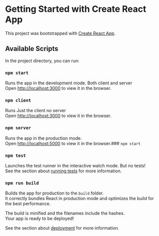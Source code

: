# Getting Started with Create React App

This project was bootstrapped with [Create React App](https://github.com/facebook/create-react-app).

## Available Scripts

In the project directory, you can run:

### `npm start`

Runs the app in the development mode. Both client and server\
Open [http://localhost:3000](http://localhost:3000) to view it in the browser.

### `npm client`

Runs Just the client no server\
Open [http://localhost:3000](http://localhost:3000) to view it in the browser.

### `npm server`

Runs the app in the production mode.\
Open [http://localhost:5000](http://localhost:3000) to view it in the browser.### `npm start`

### `npm test`

Launches the test runner in the interactive watch mode. But no tests!\
See the section about [running tests](https://facebook.github.io/create-react-app/docs/running-tests) for more information.

### `npm run build`

Builds the app for production to the `build` folder.\
It correctly bundles React in production mode and optimizes the build for the best performance.

The build is minified and the filenames include the hashes.\
Your app is ready to be deployed!

See the section about [deployment](https://facebook.github.io/create-react-app/docs/deployment) for more information.
